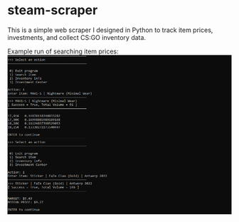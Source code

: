# steam-scraper
This is a simple web scraper I designed in Python to track item prices, investments, and collect CS:GO inventory data. 

Example run of searching item prices:
![Item Prices](data/Screenshot_2.png)
